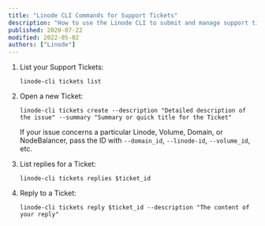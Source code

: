 ```yaml
---
title: "Linode CLI Commands for Support Tickets"
description: "How to use the Linode CLI to submit and manage support tickets."
published: 2020-07-22
modified: 2022-05-02
authors: ["Linode"]
---
```


1.  List your Support Tickets:

        linode-cli tickets list

1.  Open a new Ticket:

        linode-cli tickets create --description "Detailed description of the issue" --summary "Summary or quick title for the Ticket"

    If your issue concerns a particular Linode, Volume, Domain, or NodeBalancer, pass the ID with `--domain_id`, `--linode-id`, `--volume_id`, etc.

1.  List replies for a Ticket:

        linode-cli tickets replies $ticket_id

1.  Reply to a Ticket:

        linode-cli tickets reply $ticket_id --description "The content of your reply"
